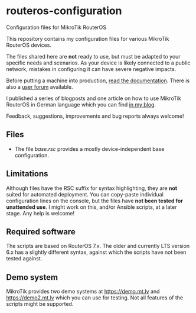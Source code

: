 # routeros-configuration
Configuration files for MikroTik RouterOS

This repository contains my configuration files for various MikroTik RouterOS devices.

The files shared here are **not** ready to use, but must be adapted to your specific needs and scenarios. As your device is likely connected to a public network, mistakes in configuring it can have severe negative impacts.

Before putting a machine into production, [read the documentation](https://help.mikrotik.com/docs/). There is also a [user forum](https://forum.mikrotik.com) available.

I published a series of blogposts and one article on how to use MikroTik RouterOS in German language which you can find [in my blog](https://blog.effenberger.org/category/routeros/).

Feedback, suggestions, improvements and bug reports always welcome!

## Files
* The file *base.rsc* provides a mostly device-independent base configuration.

## Limitations
Although files have the RSC suffix for syntax highlighting, they are **not** suited for automated deployment. You can copy-paste individual configuration lines on the console, but the files have **not been tested for unattended use**. I might work on this, and/or Ansible scripts, at a later stage. Any help is welcome!

## Required software
The scripts are based on RouterOS 7.x. The older and currently LTS version 6.x has a slightly different syntax, against which the scripts have not been tested against.

## Demo system
MikroTik provides two demo systems at https://demo.mt.lv and https://demo2.mt.lv which you can use for testing. Not all features of the scripts might be supported.
